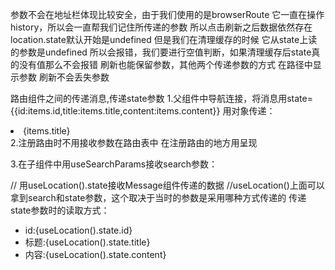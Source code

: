 参数不会在地址栏体现比较安全，由于我们使用的是browserRoute 它一直在操作history，所以会一直帮我们记住所传递的参数  所以点击刷新之后数据依然存在
    location.state默认开始是undefined
   但是我们在清理缓存的时候 它从state上读的参数是undefined 所以会报错，我们要进行空值判断，如果清理缓存后state真的没有值那么不会报错
   刷新也能保留参数，其他两个传递参数的方式 在路径中显示参数 刷新不会丢失参数



路由组件之间的传递消息,传递state参数
1.父组件中导航连接，将消息用state={{id:items.id,title:items.title,content:items.content}} 用对象传递：
 <li key={items.id}>
              <Link to="detail" state={{id:items.id,title:items.title,content:items.content}}>{items.title}</Link>&nbsp;&nbsp;
            </li>
2.注册路由时不用接收参数在路由表中   在注册路由的地方用<Outlet/>呈现

3.在子组件中用useSearchParams接收search参数：

 // 用useLocation().state接收Message组件传递的数据
//useLocation()上面可以拿到search和state参数，这个取决于当时的参数是采用哪种方式传递的
  传递state参数时的读取方式：
 <ul>
        <li>id:{useLocation().state.id}</li>
        <li>标题:{useLocation().state.title}</li>
        <li>内容:{useLocation().state.content}</li>
      </ul>